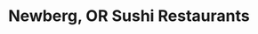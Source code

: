 ---
layout: city
title: Newberg, OR Sushi Restaurants
permalink: /oregon/newberg/
stateAbbr: OR
stateName: Oregon
cityName: Newberg

---